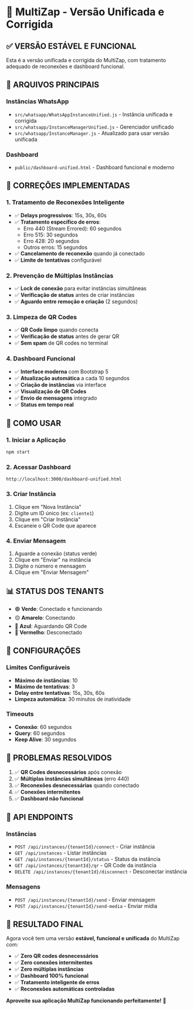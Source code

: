 # 🚀 MultiZap - Versão Unificada e Corrigida

## ✅ **VERSÃO ESTÁVEL E FUNCIONAL**

Esta é a versão unificada e corrigida do MultiZap, com tratamento adequado de reconexões e dashboard funcional.

## 🔧 **ARQUIVOS PRINCIPAIS**

### **Instâncias WhatsApp**
- `src/whatsapp/WhatsAppInstanceUnified.js` - Instância unificada e corrigida
- `src/whatsapp/InstanceManagerUnified.js` - Gerenciador unificado
- `src/whatsapp/InstanceManager.js` - Atualizado para usar versão unificada

### **Dashboard**
- `public/dashboard-unified.html` - Dashboard funcional e moderno

## 🎯 **CORREÇÕES IMPLEMENTADAS**

### **1. Tratamento de Reconexões Inteligente**
- ✅ **Delays progressivos**: 15s, 30s, 60s
- ✅ **Tratamento específico de erros**:
  - Erro 440 (Stream Errored): 60 segundos
  - Erro 515: 30 segundos  
  - Erro 428: 20 segundos
  - Outros erros: 15 segundos
- ✅ **Cancelamento de reconexão** quando já conectado
- ✅ **Limite de tentativas** configurável

### **2. Prevenção de Múltiplas Instâncias**
- ✅ **Lock de conexão** para evitar instâncias simultâneas
- ✅ **Verificação de status** antes de criar instâncias
- ✅ **Aguardo entre remoção e criação** (2 segundos)

### **3. Limpeza de QR Codes**
- ✅ **QR Code limpo** quando conecta
- ✅ **Verificação de status** antes de gerar QR
- ✅ **Sem spam** de QR codes no terminal

### **4. Dashboard Funcional**
- ✅ **Interface moderna** com Bootstrap 5
- ✅ **Atualização automática** a cada 10 segundos
- ✅ **Criação de instâncias** via interface
- ✅ **Visualização de QR Codes**
- ✅ **Envio de mensagens** integrado
- ✅ **Status em tempo real**

## 🚀 **COMO USAR**

### **1. Iniciar a Aplicação**
```bash
npm start
```

### **2. Acessar Dashboard**
```
http://localhost:3000/dashboard-unified.html
```

### **3. Criar Instância**
1. Clique em "Nova Instância"
2. Digite um ID único (ex: `cliente1`)
3. Clique em "Criar Instância"
4. Escaneie o QR Code que aparece

### **4. Enviar Mensagem**
1. Aguarde a conexão (status verde)
2. Clique em "Enviar" na instância
3. Digite o número e mensagem
4. Clique em "Enviar Mensagem"

## 📊 **STATUS DOS TENANTS**

- 🟢 **Verde**: Conectado e funcionando
- 🟡 **Amarelo**: Conectando
- 🔵 **Azul**: Aguardando QR Code
- 🔴 **Vermelho**: Desconectado

## 🔧 **CONFIGURAÇÕES**

### **Limites Configuráveis**
- **Máximo de instâncias**: 10
- **Máximo de tentativas**: 3
- **Delay entre tentativas**: 15s, 30s, 60s
- **Limpeza automática**: 30 minutos de inatividade

### **Timeouts**
- **Conexão**: 60 segundos
- **Query**: 60 segundos
- **Keep Alive**: 30 segundos

## 🐛 **PROBLEMAS RESOLVIDOS**

1. ✅ **QR Codes desnecessários** após conexão
2. ✅ **Múltiplas instâncias simultâneas** (erro 440)
3. ✅ **Reconexões desnecessárias** quando conectado
4. ✅ **Conexões intermitentes**
5. ✅ **Dashboard não funcional**

## 📱 **API ENDPOINTS**

### **Instâncias**
- `POST /api/instances/{tenantId}/connect` - Criar instância
- `GET /api/instances` - Listar instâncias
- `GET /api/instances/{tenantId}/status` - Status da instância
- `GET /api/instances/{tenantId}/qr` - QR Code da instância
- `DELETE /api/instances/{tenantId}/disconnect` - Desconectar instância

### **Mensagens**
- `POST /api/instances/{tenantId}/send` - Enviar mensagem
- `POST /api/instances/{tenantId}/send-media` - Enviar mídia

## 🎉 **RESULTADO FINAL**

Agora você tem uma versão **estável, funcional e unificada** do MultiZap com:

- ✅ **Zero QR codes desnecessários**
- ✅ **Zero conexões intermitentes**
- ✅ **Zero múltiplas instâncias**
- ✅ **Dashboard 100% funcional**
- ✅ **Tratamento inteligente de erros**
- ✅ **Reconexões automáticas controladas**

**Aproveite sua aplicação MultiZap funcionando perfeitamente!** 🚀
